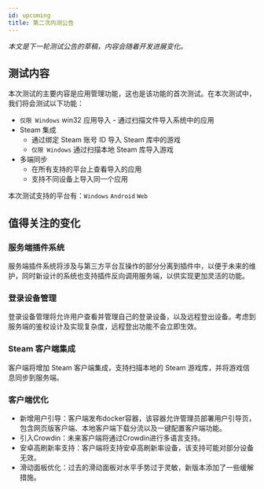 ```yaml
---
id: upcoming
title: 第二次内测公告
---
```


*本文是下一轮测试公告的草稿，内容会随着开发进展变化。*

## 测试内容

本次测试的主要内容是应用管理功能，这也是该功能的首次测试。在本次测试中，我们将会测试以下功能：

- `仅限 Windows` win32 应用导入 - 通过扫描文件导入系统中的应用
- Steam 集成 
    - 通过绑定 Steam 账号 ID 导入 Steam 库中的游戏
    - `仅限 Windows` 通过扫描本地 Steam 库导入游戏
- 多端同步
    - 在所有支持的平台上查看导入的应用
    - 支持不同设备上导入同一个应用

本次测试支持的平台有：`Windows` `Android` `Web`

## 值得关注的变化

### 服务端插件系统

服务端插件系统将涉及与第三方平台互操作的部分分离到插件中，以便于未来的维护，同时新设计的系统也支持插件反向调用服务端，以供实现更加灵活的功能。

### 登录设备管理

登录设备管理将允许用户查看并管理自己的登录设备，以及远程登出设备。考虑到服务端的鉴权设计及实现复杂度，远程登出功能不会立即生效。

### Steam 客户端集成

客户端将增加 Steam 客户端集成，支持扫描本地的 Steam 游戏库，并将游戏信息同步到服务端。

### 客户端优化

- 新增用户引导：客户端发布docker容器，该容器允许管理员部署用户引导页，包含网页版客户端、本地客户端下载分流以及一键配置客户端功能。
- 引入Crowdin：未来客户端将通过Crowdin进行多语言支持。
- 安卓高刷新率支持：客户端将支持安卓高刷新率设备，该支持可能对部分设备无效。
- 滑动面板优化：过去的滑动面板对水平手势过于灵敏，新版本添加了一些缓解措施。